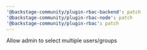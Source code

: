 ```yaml
---
'@backstage-community/plugin-rbac-backend': patch
'@backstage-community/plugin-rbac-node': patch
'@backstage-community/plugin-rbac': patch
---
```


Allow admin to select multiple users/groups
